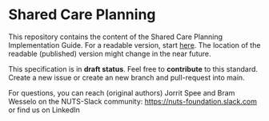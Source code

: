 # Shared Care Planning

This repository contains the content of the Shared Care Planning Implementation Guide. For a readable version, start [here](/input/pagecontent/introduction.md). The location of the readable (published) version might change in the near future.




This specification is in **draft status**. Feel free to **contribute** to this standard. Create a new issue or create an new branch and pull-request into main.

For questions, you can reach (original authors) Jorrit Spee and Bram Wesselo on the NUTS-Slack community: https://nuts-foundation.slack.com or find us on LinkedIn